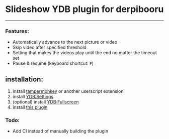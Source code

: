 # Slideshow YDB plugin for derpibooru

---

### Features:

- Automatically advance to the next picture or video
- Skip video after specified threshold
- Setting that makes the videos play until the end no matter the timeout set
- Pause & resume (keyboard shortcut: `P`)

## installation:

1.  install [tampermonkey](https://tampermonkey.net) or another userscript extension
2.  install [YDB:Settings](https://github.com/stsyn/derpibooruscripts/raw/master/YouBooru/YouBooruSettings.user.js)
3.  (optional) install [YDB:Fullscreen](https://github.com/stsyn/derpibooruscripts/raw/master/YouBooru/Fullscreen.user.js)
4.  install [this plugin](https://github.com/theguy159/YDBSlideshow/raw/master/dist/YDBSlideshow.user.js)

### Todo:

- Add CI instead of manually building the plugin
